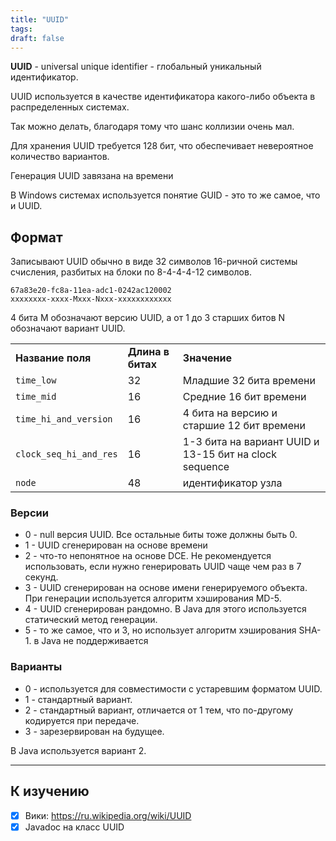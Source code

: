 ```yaml
---
title: "UUID"
tags:
draft: false
---
```


**UUID** - universal unique identifier - глобальный уникальный идентификатор.

UUID используется в качестве идентификатора какого-либо объекта в распределенных системах.

Так можно делать, благодаря тому что шанс коллизии очень мал.

Для хранения UUID требуется 128 бит, что обеспечивает невероятное количество вариантов.

Генерация UUID завязана на времени

В Windows системах используется понятие GUID - это то же самое, что и UUID.

## Формат

Записывают UUID обычно в виде 32 символов 16-ричной системы счисления, разбитых на блоки по 8-4-4-4-12 символов.

```
67a83e20-fc8a-11ea-adc1-0242ac120002
xxxxxxxx-xxxx-Mxxx-Nxxx-xxxxxxxxxxxx
```

4 бита M обозначают версию UUID, а от 1 до 3 старших битов N обозначают вариант UUID.

|     |     |     |
| --- | --- | --- |
| **Название поля** | **Длина в битах** | **Значение** |
| `time_low` | 32  | Младшие 32 бита времени |
| `time_mid` | 16  | Средние 16 бит времени |
| `time_hi_and_version` | 16  | 4 бита на версию и старшие 12 бит времени |
| `clock_seq_hi_and_res` | 16  | 1-3 бита на вариант UUID и 13-15 бит на clock sequence |
| `node` | 48  | идентификатор узла |

### Версии

- 0 - null версия UUID. Все остальные биты тоже должны быть 0.
- 1 - UUID сгенерирован на основе времени
- 2 - что-то непонятное на основе DCE. Не рекомендуется использовать, если нужно генерировать UUID чаще чем раз в 7 секунд.
- 3 - UUID сгенерирован на основе имени генерируемого объекта. При генерации используется алгоритм хэширования MD-5.
- 4 - UUID сгенерирован рандомно. В Java для этого используется статический метод генерации.
- 5 - то же самое, что и 3, но использует алгоритм хэширования SHA-1. в Java не поддерживается

### Варианты

- 0 - используется для совместимости с устаревшим форматом UUID.
- 1 - стандартный вариант.
- 2 - стандартный вариант, отличается от 1 тем, что по-другому кодируется при передаче.
- 3 - зарезервирован на будущее.

В Java используется вариант 2.

---
## К изучению

- [X] Вики: https://ru.wikipedia.org/wiki/UUID
- [X] Javadoc на класс UUID